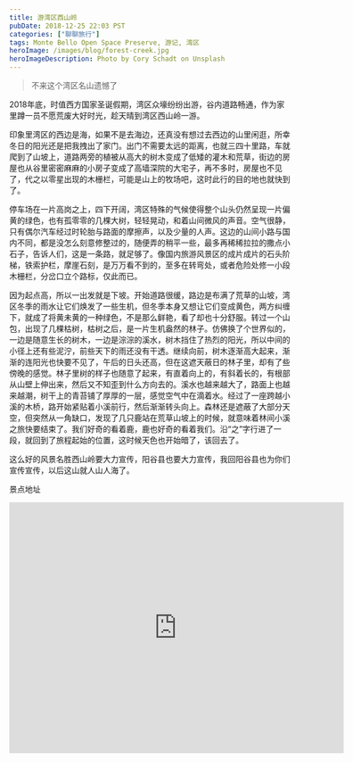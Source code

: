 ```yaml
---
title: 游湾区西山岭
pubDate: 2018-12-25 22:03 PST
categories: ["聊聊旅行"]
tags: Monte Bello Open Space Preserve, 游记, 湾区
heroImage: /images/blog/forest-creek.jpg
heroImageDescription: Photo by Cory Schadt on Unsplash
---
```


> 不来这个湾区名山遗憾了

2018年底，时值西方国家圣诞假期，湾区众壕纷纷出游，谷内道路畅通，作为家里蹲一员不愿荒废大好时光，趁天晴到湾区西山岭一游。

印象里湾区的西边是海，如果不是去海边，还真没有想过去西边的山里闲逛，所幸冬日的阳光还是把我拽出了家门。出门不需要太远的距离，也就三四十里路，车就爬到了山坡上，道路两旁的植被从高大的树木变成了低矮的灌木和荒草，街边的房屋也从谷里密密麻麻的小房子变成了高墙深院的大宅子，再不多时，房屋也不见了，代之以零星出现的木栅栏，可能是山上的牧场吧，这时此行的目的地也就快到了。

停车场在一片高岗之上，四下开阔，湾区特殊的气候使得整个山头仍然呈现一片偏黄的绿色，也有孤零零的几棵大树，轻轻晃动，和着山间微风的声音。空气很静，只有偶尔汽车经过时轮胎与路面的摩擦声，以及少量的人声。这边的山间小路与国内不同，都是没怎么刻意修整过的，随便弄的稍平一些，最多再稀稀拉拉的撒点小石子，告诉人们，这是一条路，就足够了。像国内旅游风景区的成片成片的石头阶梯，铁索护栏，摩崖石刻，是万万看不到的，至多在转弯处，或者危险处修一小段木栅栏，分岔口立个路标，仅此而已。

因为起点高，所以一出发就是下坡。开始道路很缓，路边是布满了荒草的山坡，湾区冬季的雨水让它们焕发了一些生机，但冬季本身又想让它们变成黄色，两方纠缠下，就成了将黄未黄的一种绿色，不是那么鲜艳，看了却也十分舒服。转过一个山包，出现了几棵枯树，枯树之后，是一片生机盎然的林子。仿佛换了个世界似的，一边是随意生长的树木，一边是淙淙的溪水，树木挡住了热烈的阳光，所以中间的小径上还有些泥泞，前些天下的雨还没有干透。继续向前，树木逐渐高大起来，渐渐的连阳光也快要不见了，午后的日头还高，但在这遮天蔽日的林子里，却有了些傍晚的感觉。林子里树的样子也随意了起来，有直着向上的，有斜着长的，有根部从山壁上伸出来，然后又不知歪到什么方向去的。溪水也越来越大了，路面上也越来越潮，树干上的青苔铺了厚厚的一层，感觉空气中在滴着水。经过了一座跨越小溪的木桥，路开始紧贴着小溪前行，然后渐渐转头向上。森林还是遮蔽了大部分天空，但突然从一角缺口，发现了几只鹿站在荒草山坡上的时候，就意味着林间小溪之旅快要结束了。我们好奇的看着鹿，鹿也好奇的看着我们。沿“之”字行进了一段，就回到了旅程起始的位置，这时候天色也开始暗了，该回去了。

这么好的风景名胜西山岭要大力宣传，阳谷县也要大力宣传，我回阳谷县也为你们宣传宣传，以后这山就人山人海了。

景点地址

<iframe src="https://www.google.com/maps/embed?pb=!1m18!1m12!1m3!1d4263.321381678311!2d-122.18117492321059!3d37.32583187210199!2m3!1f0!2f0!3f0!3m2!1i1024!2i768!4f13.1!3m3!1m2!1s0x808fb217b63f55a1%3A0x55a8a7303204a292!2sMonte%20Bello%20Open%20Space%20Preserve!5e1!3m2!1sen!2sus!4v1737524774078!5m2!1sen!2sus" width="600" height="450" style="border:0;" allowfullscreen="" loading="lazy" referrerpolicy="no-referrer-when-downgrade"></iframe>
